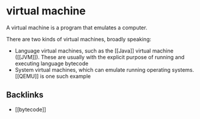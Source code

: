 # virtual machine

A virtual machine is a program that emulates a computer.

There are two kinds of virtual machines, broadly speaking:

-   Language virtual machines, such as the [[Java]] virtual machine ([[JVM]]). These are usually with the explicit purpose of running and executing language bytecode
-   System virtual machines, which can emulate running operating systems. [[QEMU]] is one such example


## Backlinks

-   [[bytecode]]
